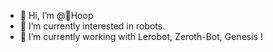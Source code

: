 - 👋 Hi, I’m @🥥Hoop
- 👀 I’m currently interested in robots.
- 🌱 I’m currently working with Lerobot, Zeroth-Bot, Genesis !

<!---
BigJohnn/BigJohnn is a ✨ special ✨ repository because its `README.md` (this file) appears on your GitHub profile.
You can click the Preview link to take a look at your changes.
--->
